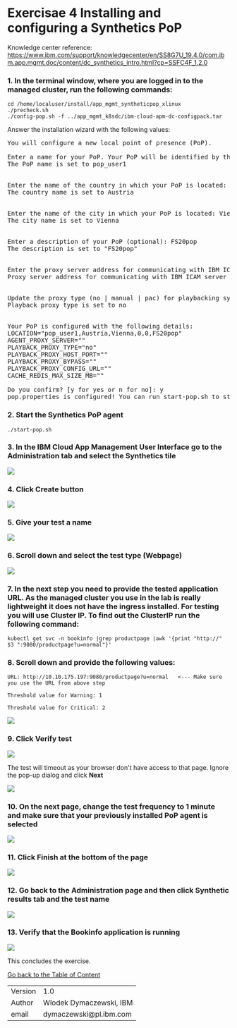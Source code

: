 # Exercisae 4 Installing and configuring a Synthetics PoP

Knowledge center reference: https://www.ibm.com/support/knowledgecenter/en/SS8G7U_19.4.0/com.ibm.app.mgmt.doc/content/dc_synthetics_intro.html?cp=SSFC4F_1.2.0

### 1. In the terminal window, where you are logged in to the managed cluster, run the following commands:

```
cd /home/localuser/install/app_mgmt_syntheticpop_xlinux
./precheck.sh
./config-pop.sh -f ../app_mgmt_k8sdc/ibm-cloud-apm-dc-configpack.tar
```

Answer the installation wizard with the following values:
<pre>
You will configure a new local point of presence (PoP).

Enter a name for your PoP. Your PoP will be identified by this name: <b>pop_user1</b> <-- Use your user id
The PoP name is set to pop_user1


Enter the name of the country in which your PoP is located: Austria
The country name is set to Austria


Enter the name of the city in which your PoP is located: Vienna
The city name is set to Vienna


Enter a description of your PoP (optional): FS20pop
The description is set to "FS20pop"


Enter the proxy server address for communicating with IBM ICAM server. The address format is ip:port (Press Enter if you do not need to use a proxy) :  
Proxy server address for communicating with IBM ICAM server is set to 


Update the proxy type (no | manual | pac) for playbacking synthetic tests to monitor your web applications. Enter 'no' to choose no proxy. Enter 'manual' to configure your proxy with a proxy server ip address and port number. Enter 'pac' to use an automatic configuration URL. (Press Enter if you do not want to make any changes: no): 
Playback proxy type is set to no


Your PoP is configured with the following details:
LOCATION="pop_user1,Austria,Vienna,0,0,FS20pop"
AGENT_PROXY_SERVER=""
PLAYBACK_PROXY_TYPE="no"
PLAYBACK_PROXY_HOST_PORT=""
PLAYBACK_PROXY_BYPASS=""
PLAYBACK_PROXY_CONFIG_URL=""
CACHE_REDIS_MAX_SIZE_MB=""

Do you confirm? [y for yes or n for no]: y
pop.properties is configured! You can run start-pop.sh to start your PoP.
</pre>

### 2. Start the Synthetics PoP agent
   
```
./start-pop.sh
```

### 3. In the IBM Cloud App Management User Interface go to the **Administration** tab and select the **Synthetics** tile

![](images/2020-01-15-13-32-29.png)

### 4. Click **Create** button

![](images/2020-01-15-13-33-53.png)

### 5. Give your test a name

![](images/2020-01-15-13-35-24.png)

### 6. Scroll down and select the test type (Webpage)

![](images/2020-01-15-13-36-26.png)

### 7. In the next step you need to provide the tested application URL. As the managed cluster you use in the lab is really lightweight it does not have the ingress installed. For testing you will use Cluster IP. To find out the ClusterIP run the following command:

```
kubectl get svc -n bookinfo |grep productpage |awk '{print "http://" $3 ":9080/productpage?u=normal"}'
```
   
### 8. Scroll down and provide the following values:

    URL: http://10.10.175.197:9080/productpage?u=normal   <--- Make sure you use the URL from above step

    Threshold value for Warning: 1

    Threshold value for Critical: 2

![](images/2020-01-15-13-47-21.png)

### 9. Click **Verify test**

![](images/2020-01-15-13-49-36.png)

The test will timeout as your browser don't have access to that page. Ignore the pop-up dialog and click **Next**

![](images/2020-01-15-13-51-17.png)

### 10. On the next page, change the test frequency to 1 minute and make sure that your previously installed PoP agent is selected

![](images/2020-01-15-17-11-44.png)

### 11. Click **Finish** at the bottom of the page

![](images/2020-01-15-17-09-11.png)

### 12. Go back to the **Administration** page and then click **Synthetic results** tab and the test name

![](images/2020-01-15-17-18-53.png)

### 13. Verify that the Bookinfo application is running 

![](images/2020-01-15-17-22-11.png)

This concludes the exercise.

[Go back to the Table of Content](../../README.md)

<table>
  <tr>
    <td>Version</td>
    <td>1.0</td>
  </tr>
  <tr>
    <td>Author</td>
    <td>Wlodek Dymaczewski, IBM</td>
  </tr>
  <tr>
    <td>email</td>
    <td>dymaczewski@pl.ibm.com</td>
  </tr>
</table>
